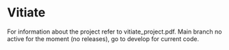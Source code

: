 # Vitiate

For information about the project refer to vitiate_project.pdf.
Main branch no active for the moment (no releases), go to develop for current code.

